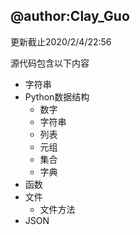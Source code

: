 ## @author:Clay_Guo

更新截止2020/2/4/22:56

源代码包含以下内容

+ 字符串
+ Python数据结构
  + 数字
  + 字符串
  + 列表
  + 元组
  + 集合
  + 字典
+ 函数
+ 文件
  + 文件方法
+ JSON